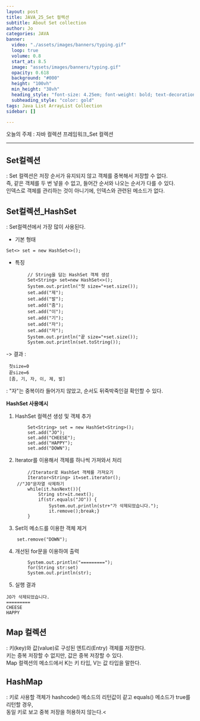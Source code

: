 ```yaml
---
layout: post
title: JAVA_25_Set 컬렉션
subtitle: About Set collection
author: Jo
categories: JAVA
banner:
  video: "./assets/images/banners/typing.gif"
  loop: true
  volume: 0.8
  start_at: 8.5
  image: "assets/images/banners/typing.gif"
  opacity: 0.618
  background: "#000"
  height: "100vh"
  min_height: "38vh"
  heading_style: "font-size: 4.25em; font-weight: bold; text-decoration: underline"
  subheading_style: "color: gold"
tags: Java List ArrayList Collection
sidebar: []

---
```


오늘의 주제 : 자바 컬렉션 프레임워크_Set 컬렉션 <br>
 * * *
 
## Set컬렉션
: Set 컬렉션은 저장 순서가 유지되지 않고 객체를 중복해서 저장할 수 없다.<br>
즉, 같은 객체를 두 번 넣을 수 없고, 들어간 순서와 나오는 순서가 다를 수 있다.<br>
인덱스로 객체를 관리하는 것이 아니기에, 인덱스와 관련된 메소드가 없다.<br>

## Set컬렉션_HashSet
: Set컬렉션에서 가장 많이 사용된다.<br>
- 기본 형태<br>
```eclipse
Set<> set = new HashSet<>();
```
- 특징
```eclipse
		// String을 담는 HashSet 객체 생성
		Set<String> set=new HashSet<>();
		System.out.println("첫 size="+set.size());
		set.add("제");
		set.add("발");
		set.add("좀");
		set.add("이");
		set.add("기");
		set.add("자");
		set.add("자");	
		System.out.println("끝 size="+set.size());
		System.out.println(set.toString());
```
-> 결과 :
```
 첫size=0
 끝size=6
 [좀, 기, 자, 이, 제, 발]
```
 : "자"는 중복이라 들어가지 않았고, 순서도 뒤죽박죽인걸 확인할 수 있다.<br>

<b> HashSet 사용예시 </b>
1. HashSet 컬렉션 생성 및 객체 추가
```eclipse
		Set<String> set = new HashSet<String>();
		set.add("JO");
		set.add("CHEESE");
		set.add("HAPPY");
		set.add("DOWN");
```
2. Iterator를 이용해서 객체를 하나씩 가져와서 처리
```eclipse
		//Iterator로 HashSet 객체를 가져오기 
		Iterator<String> it=set.iterator();
    //"JO"문자열 삭제하기
		while(it.hasNext()){
			String str=it.next();
			if(str.equals("JO")) {
				System.out.println(str+"가 삭제되었습니다.");
				it.remove();break;}
		}
```
3. Set의 메소드를 이용한 객체 제거 
```eclipse
    set.remove("DOWN");
```    
4. 개선된 for문을 이용하여 출력
```eclipse
		System.out.println("=========");
		for(String str:set)
	    System.out.println(str);
  ```
5. 실행 결과
```
JO가 삭제되었습니다.
=========
CHEESE
HAPPY
```

## Map 컬렉션
: 키(key)와 값(value)로 구성된 엔트리(Entry) 객체를 저장한다.<br>
키는 중복 저장할 수 없지만, 값은 중복 저장할 수 있다.<br>
Map 컬렉션의 메소드에서 K는 키 타입, V는 값 타입을 말한다.<br>

## HashMap
: 키로 사용할 객체가 hashcode() 메소드의 리턴값이 같고 equals() 메소드가 true를 리턴할 경우,<br>
동일 키로 보고 중복 저장을 허용하지 않는다.<
















